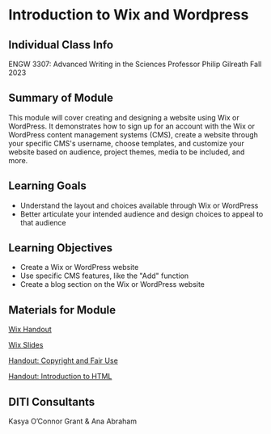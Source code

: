 <h1>Introduction to Wix and Wordpress</h1>

<h2>Individual Class Info</h2>

ENGW 3307: Advanced Writing in the Sciences
Professor Philip Gilreath
Fall 2023

<h2>Summary of Module</h2>

This module will cover creating and designing a website using Wix or WordPress. It demonstrates how to sign up for an account with the Wix or WordPress content management systems (CMS), create a website through your specific CMS's username, choose templates, and customize your website based on audience, project themes, media to be included, and more.

<h2>Learning Goals</h2>

* Understand the layout and choices available through Wix or WordPress
* Better articulate your intended audience and design choices to appeal to that audience

<h2>Learning Objectives</h2>

* Create a Wix or WordPress website
* Use specific CMS features, like the "Add" function
* Create a blog section on the Wix or WordPress website

<h2>Materials for Module</h2>

[Wix Handout](https://github.com/NULabNortheastern/digitalassignmentshowcase/blob/master/handouts/website-building/Handout-Wix.pdf)

[Wix Slides](https://github.com/NULabNortheastern/digitalassignmentshowcase/blob/7e2f3eb8799b17aafa3fba9740684083d75f090a/website-building/fa23-gilreath-engw3307-wix/Gilreath-Wix-Slides%20.pptx) 

[Handout: Copyright and Fair Use](https://github.com/NULabNortheastern/digitalassignmentshowcase/blob/master/handouts/Copyright-Fair-Use.pdf)

[Handout: Introduction to HTML](https://github.com/NULabNortheastern/digitalassignmentshowcase/blob/main/handouts/HTML-Introduction.pdf)

<h2>DITI Consultants</h2>

Kasya O’Connor Grant & Ana Abraham
